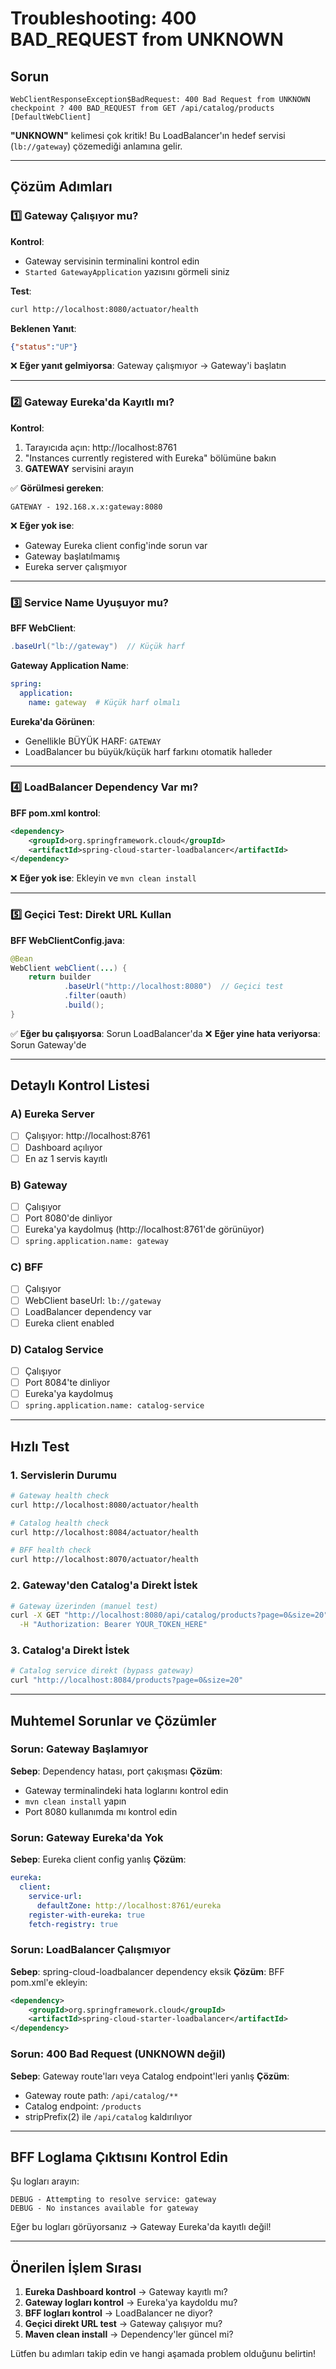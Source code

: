 # Troubleshooting: 400 BAD_REQUEST from UNKNOWN

## Sorun
```
WebClientResponseException$BadRequest: 400 Bad Request from UNKNOWN
checkpoint ? 400 BAD_REQUEST from GET /api/catalog/products [DefaultWebClient]
```

**"UNKNOWN"** kelimesi çok kritik! Bu LoadBalancer'ın hedef servisi (`lb://gateway`) çözemediği anlamına gelir.

---

## Çözüm Adımları

### 1️⃣ Gateway Çalışıyor mu?

**Kontrol**:
- Gateway servisinin terminalini kontrol edin
- `Started GatewayApplication` yazısını görmeli siniz

**Test**:
```bash
curl http://localhost:8080/actuator/health
```

**Beklenen Yanıt**:
```json
{"status":"UP"}
```

❌ **Eğer yanıt gelmiyorsa**: Gateway çalışmıyor → Gateway'i başlatın

---

### 2️⃣ Gateway Eureka'da Kayıtlı mı?

**Kontrol**:
1. Tarayıcıda açın: http://localhost:8761
2. "Instances currently registered with Eureka" bölümüne bakın
3. **GATEWAY** servisini arayın

✅ **Görülmesi gereken**:
```
GATEWAY - 192.168.x.x:gateway:8080
```

❌ **Eğer yok ise**:
- Gateway Eureka client config'inde sorun var
- Gateway başlatılmamış
- Eureka server çalışmıyor

---

### 3️⃣ Service Name Uyuşuyor mu?

**BFF WebClient**:
```java
.baseUrl("lb://gateway")  // Küçük harf
```

**Gateway Application Name**:
```yaml
spring:
  application:
    name: gateway  # Küçük harf olmalı
```

**Eureka'da Görünen**:
- Genellikle BÜYÜK HARF: `GATEWAY`
- LoadBalancer bu büyük/küçük harf farkını otomatik halleder

---

### 4️⃣ LoadBalancer Dependency Var mı?

**BFF pom.xml kontrol**:
```xml
<dependency>
    <groupId>org.springframework.cloud</groupId>
    <artifactId>spring-cloud-starter-loadbalancer</artifactId>
</dependency>
```

❌ **Eğer yok ise**: Ekleyin ve `mvn clean install`

---

### 5️⃣ Geçici Test: Direkt URL Kullan

**BFF WebClientConfig.java**:
```java
@Bean
WebClient webClient(...) {
    return builder
            .baseUrl("http://localhost:8080")  // Geçici test
            .filter(oauth)
            .build();
}
```

✅ **Eğer bu çalışıyorsa**: Sorun LoadBalancer'da
❌ **Eğer yine hata veriyorsa**: Sorun Gateway'de

---

## Detaylı Kontrol Listesi

### A) Eureka Server
- [ ] Çalışıyor: http://localhost:8761
- [ ] Dashboard açılıyor
- [ ] En az 1 servis kayıtlı

### B) Gateway
- [ ] Çalışıyor
- [ ] Port 8080'de dinliyor
- [ ] Eureka'ya kaydolmuş (http://localhost:8761'de görünüyor)
- [ ] `spring.application.name: gateway`

### C) BFF
- [ ] Çalışıyor
- [ ] WebClient baseUrl: `lb://gateway`
- [ ] LoadBalancer dependency var
- [ ] Eureka client enabled

### D) Catalog Service
- [ ] Çalışıyor
- [ ] Port 8084'te dinliyor
- [ ] Eureka'ya kaydolmuş
- [ ] `spring.application.name: catalog-service`

---

## Hızlı Test

### 1. Servislerin Durumu
```bash
# Gateway health check
curl http://localhost:8080/actuator/health

# Catalog health check
curl http://localhost:8084/actuator/health

# BFF health check
curl http://localhost:8070/actuator/health
```

### 2. Gateway'den Catalog'a Direkt İstek
```bash
# Gateway üzerinden (manuel test)
curl -X GET "http://localhost:8080/api/catalog/products?page=0&size=20" \
  -H "Authorization: Bearer YOUR_TOKEN_HERE"
```

### 3. Catalog'a Direkt İstek
```bash
# Catalog service direkt (bypass gateway)
curl "http://localhost:8084/products?page=0&size=20"
```

---

## Muhtemel Sorunlar ve Çözümler

### Sorun: Gateway Başlamıyor
**Sebep**: Dependency hatası, port çakışması
**Çözüm**: 
- Gateway terminalindeki hata loglarını kontrol edin
- `mvn clean install` yapın
- Port 8080 kullanımda mı kontrol edin

### Sorun: Gateway Eureka'da Yok
**Sebep**: Eureka client config yanlış
**Çözüm**:
```yaml
eureka:
  client:
    service-url:
      defaultZone: http://localhost:8761/eureka
    register-with-eureka: true
    fetch-registry: true
```

### Sorun: LoadBalancer Çalışmıyor
**Sebep**: spring-cloud-loadbalancer dependency eksik
**Çözüm**: BFF pom.xml'e ekleyin:
```xml
<dependency>
    <groupId>org.springframework.cloud</groupId>
    <artifactId>spring-cloud-starter-loadbalancer</artifactId>
</dependency>
```

### Sorun: 400 Bad Request (UNKNOWN değil)
**Sebep**: Gateway route'ları veya Catalog endpoint'leri yanlış
**Çözüm**: 
- Gateway route path: `/api/catalog/**`
- Catalog endpoint: `/products`
- stripPrefix(2) ile `/api/catalog` kaldırılıyor

---

## BFF Loglama Çıktısını Kontrol Edin

Şu logları arayın:
```
DEBUG - Attempting to resolve service: gateway
DEBUG - No instances available for gateway
```

Eğer bu logları görüyorsanız → Gateway Eureka'da kayıtlı değil!

---

## Önerilen İşlem Sırası

1. **Eureka Dashboard kontrol** → Gateway kayıtlı mı?
2. **Gateway logları kontrol** → Eureka'ya kaydoldu mu?
3. **BFF logları kontrol** → LoadBalancer ne diyor?
4. **Geçici direkt URL test** → Gateway çalışıyor mu?
5. **Maven clean install** → Dependency'ler güncel mi?

Lütfen bu adımları takip edin ve hangi aşamada problem olduğunu belirtin!

